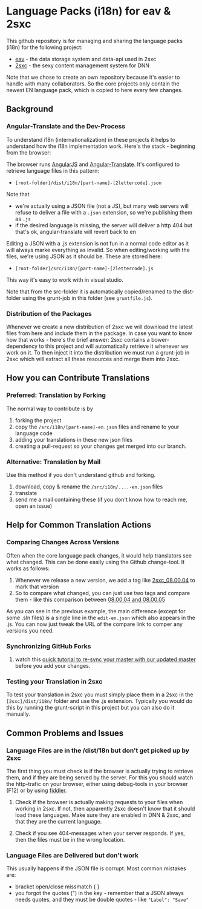 # Language Packs (i18n) for eav & 2sxc
This github repository is for managing and sharing the language packs (i18n) for the following project:

* [eav](https://github.com/2sic/eav) - the data storage system and data-api used in 2sxc
* [2sxc](https://github.com/2sic/2sxc) - the sexy content management system for DNN

Note that we chose to create an own repository because it's easier to handle with many collaborators. So the core projects only contain the newest EN language pack, which is copied to here every few changes. 

## Background
### Angular-Translate and the Dev-Process

To understand i18n (internationalization) in these projects it helps to understand how the i18n implementation work. Here's the stack - beginning from the browser:

The browser runs [AngularJS](https://angularjs.org/) and [Angular-Translate](https://angular-translate.github.io/). It's configured to retrieve language files in this pattern:

* `[root-folder]/dist/i18n/[part-name]-[2lettercode].json`

Note that 

* we're actually using a JSON file (not a JS), but many web servers will refuse to deliver a file with a `.json` extension, so we're publishing them as `.js`
* if the desired language is missing, the server will deliver a http 404 but that's ok, angular-translate will revert back to en

Editing a JSON with a .js extension is not fun in a normal code editor as it will always marke everything as invalid. So when editing/working with the files, we're using JSON as it should be. These are stored here:

* `[root-folder]/src/i18n/[part-name]-[2lettercode].js`

This way it's easy to work with in visual studio. 

Note that from the src-folder it is automatically copied/renamed to the dist-folder using the grunt-job in this folder (see `gruntfile.js`).

### Distribution of the Packages

Whenever we create a new distribution of 2sxc we will download the latest files from here and include them in the package. In case you want to know how that works - here's the brief answer: 2sxc contains a bower-dependency to this project and will automatically retrieve it whenever we work on it. To then inject it into the distribution we must run a grunt-job in 2sxc which will extract all these resources and merge them into 2sxc.

## How you can Contribute Translations

### Preferred: Translation by Forking

The normal way to contribute is by 

1. forking the project 
2. copy the `/src/i18n/[part-name]-en.json` files and rename to your language code
2. adding your translations in these new json files 
3. creating a pull-request so your changes get merged into our branch.

### Alternative: Translation by Mail

Use this method if you don't understand github and forking.

1. download, copy & rename  the `/src/i18n/....-en.json` files
2. translate
3. send me a mail containing these (if you don't know how to reach me, open an issue)

## Help for Common Translation Actions

### Comparing Changes Across Versions

Often when the core language pack changes, it would help translators see what changed. This can be done easily using the Github change-tool. It works as follows:

1. Whenever we release a new version, we add a tag like [2sxc_08.00.04](https://github.com/2sic/2sxc-eav-languages/tree/2sxc_08.00.04) to mark that version
2. So to compare what changed, you can just use two tags and compare them - like this comparison between [08.00.04 and 08.00.05](https://github.com/2sic/2sxc-eav-languages/compare/2sxc_08.00.04...2sxc_08.00.05)

As you can see in the previous example, the main difference (except for some .sln files) is a single line in the `edit-en.json` which also appears in the .js. You can now just tweak the URL of the compare link to comper any versions you need. 

### Synchronizing GitHub Forks

1. watch this [quick tutorial to re-sync your master with our updated master](http://www.hpique.com/2013/09/updating-a-fork-directly-from-github/) before you add your changes.

### Testing your Translation in 2sxc

To test your translation in 2sxc you must simply place them in a 2sxc in the `[2sxc]/dist/i18n/` folder and use the .js extension. Typically you would do this by running the grunt-script in this project but you can also do it manually. 

## Common Problems and Issues

### Language Files are in the /dist/18n but don't get picked up by 2sxc

The first thing you must check is if the browser is actually trying to retrieve them, and if they are being served by the server. 
For this you should watch the http-trafic on your browser, either using debug-tools in your browser (F12) or by using [fiddler](http://www.telerik.com/fiddler). 

1. Check if the browser is actually making requests to your files when working in 2sxc. 
If not, then apparently 2sxc doesn't know that it should load these languages. 
Make sure they are enabled in DNN & 2sxc, and that they are the current language.

2. Check if you see 404-messages when your server responds. If yes, then the files must be in the wrong location.

### Language Files are Delivered but don't work

This usually happens if the JSON file is corrupt. Most common mistakes are:

* bracket open/close missmatch { }
* you forgot the quotes (") in the key - remember that a JSON always needs quotes, and they must be double quotes - like `"Label": "Save"`